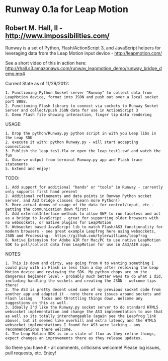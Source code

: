 Runway 0.1a for Leap Motion
===========================
Robert M. Hall, II - http://www.impossibilities.com/
----------------------------------------------------

Runway is a set of Python, Flash/ActionScript 3, and JavaScript helpers for leveraging data from the Leap Motion input device - http://leapmotion.com/ 

See a short video of this in action here:
http://rhall.s3.amazonaws.com/runway_leapmotion_demo/runway_bridge_demo.mp4

Current State as of 11/29/2012:

	1. Functioning Python Socket server "Runway" to collect data from LeapMotion device, format into JSON and push out over a local socket port 8888.
	2. Functioning Flash library to connect via sockets to Runway Socket Server and collect/push JSON data for use in ActionScript 3
	3. Demo Flash file showing interaction, finger tip data rendering
	
USAGE:

	1. Drop the python/Runway.py python script in with you Leap libs in the Leap SDK
	2. execute it with: python Runway.py - will start accepting connections
	3. Publish the leap_tes1.fla or open the leap_test1.swf	and watch the fun
	4. Observe output from terminal Runway.py app and Flash trace statements
	5. Extend and enjoy!
	
TODO:

	1. Add support for additional "hands" or "tools" in Runway - currently only supports first hand present
	2. Additional refinements and data points in Runway Python socket server, and AS3 bridge classes (Learn more Python!)
	3. More actual demos of usage of the data for control/input, etc - getting the communication down first!
	4. Add externalInterface methods to allow SWF to run faceless and act as a bridge to JavaScript - great for supporting older browsers with no websockets, or native plugins for LeapMotion
	5. Websocket based JavaScript lib to match Flash/AS3 functionality for modern browsers - see great example Leapfrog here using websockets, JSON and Processing:  https://github.com/tylerwilliams/leapfrog
	6. Native Extension for Adobe AIR for Mac/PC to use native LeapMotion SDK to poll/collect data from LeapMotion for use in AS3/AIR apps.
	
NOTES:

	1. This is down and dirty, was going from 0 to wanting something I could play with in Flash in less than a day after receiving the Leap Motion device and reviewing the SDK. My python chops are on the dangerous beginner level - probably much better ways to do what I did, including handling the sockets and creating the JSON - welcome tips there!
	2. The AS3 is pretty decent used some of my previous socket code from another app and adapted it - note there are issues around sockets and Flash losing	focus and throttling things down. Welcome any suggestions on this as well.
	3. Ideally I'd like the Runway.py socket server to do standard HTML5 websocket implementation and change the AS3 implementation to use that as well so its totally interchangeable (again see the Leapfrog link above), but it seemed like overkill and extra latency and the HTML5 websocket implementations I found for AS3 were lacking - any recommendations there welcome.
	4. The Leap Motion SDK is in a state of flux as they refine things, expect changes an improvements there as they release updates.
	
So there you have it - all comments, criticisms welcome! Please log issues, pull requests, etc. Enjoy!	
		